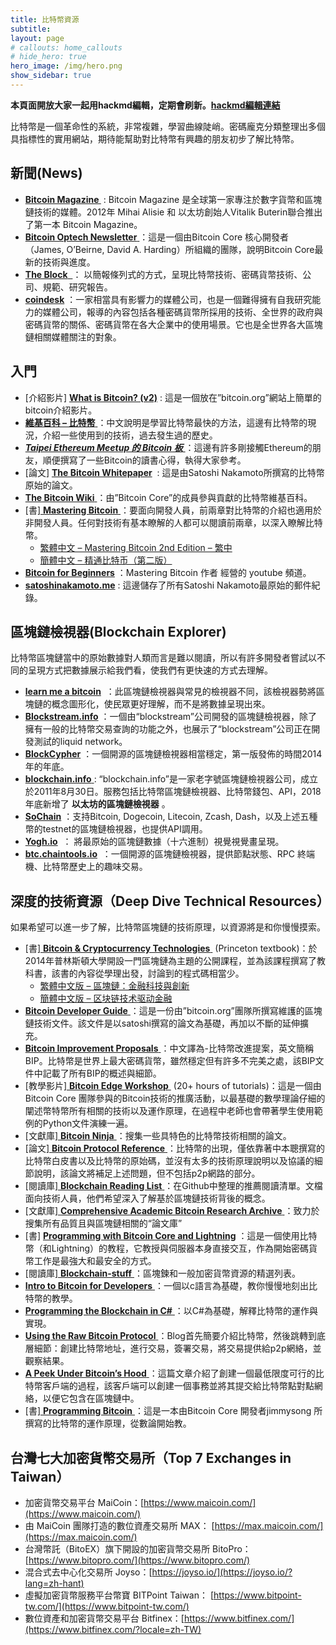 ```yaml
---
title: 比特幣資源 
subtitle: 
layout: page
# callouts: home_callouts
# hide_hero: true
hero_image: /img/hero.png
show_sidebar: true
---
```


**本頁面開放大家一起用hackmd編輯，定期會刷新。[hackmd編輯連結](https://hackmd.io/1e9HdzzNRsOd85YmMvFk6Q)**

比特幣是一個革命性的系統，非常複雜，學習曲線陡峭。密碼龐克分類整理出多個具指標性的實用網站，期待能幫助對比特幣有興趣的朋友初步了解比特幣。

## 新聞(News)

* **[Bitcoin Magazine ](https://bitcoinmagazine.com/)** : Bitcoin Magazine 是全球第一家專注於數字貨幣和區塊鏈技術的媒體。2012年 Mihai Alisie 和 以太坊創始人Vitalik Buterin聯合推出了第一本 Bitcoin Magazine。
* [ **Bitcoin Optech Newsletter** ](https://bitcoinops.org/en/newsletters/)：這是一個由Bitcoin Core 核心開發者（James, O’Beirne, David A. Harding）所組織的團隊，說明Bitcoin Core最新的技術與進度。
* [ **The Block**  ](https://www.theblockcrypto.com/)： 以簡報條列式的方式，呈現比特幣技術、密碼貨幣技術、公司、規範、研究報告。
* **[coindesk](https://www.coindesk.com/)** ：一家相當具有影響力的媒體公司，也是一個難得擁有自我研究能力的媒體公司，報導的內容包括各種密碼貨幣所採用的技術、全世界的政府與密碼貨幣的關係、密碼貨幣在各大企業中的使用場景。它也是全世界各大區塊鏈相關媒體關注的對象。

## 入門

* [介紹影片] **[What is Bitcoin? (v2)](https://youtu.be/Gc2en3nHxA4)** : 這是一個放在”bitcoin.org”網站上簡單的bitcoin介紹影片。
* [ **維基百科 – 比特幣** ](https://zh.wikipedia.org/wiki/%E6%AF%94%E7%89%B9%E5%B8%81)：中文說明是學習比特幣最快的方法，這邊有比特幣的現況，介紹一些使用到的技術，過去發生過的歷史。
* *[ **Taipei Ethereum Meetup 的 Bitcoin 板** ](https://medium.com/taipei-ethereum-meetup/bitcoin/home)* ：這邊有許多剛接觸Ethereum的朋友，順便撰寫了一些Bitcoin的讀書心得，執得大家參考。 
* [論文] **[The Bitcoin Whitepaper](https://lopp.net/pdf/bitcoin.pdf)**  : 這是由Satoshi Nakamoto所撰寫的比特幣原始的論文。
* [ **The Bitcoin Wiki** ](https://en.bitcoin.it/wiki/Main_Page)：由”Bitcoin Core”的成員參與貢獻的比特幣維基百科。
* [書][ **Mastering Bitcoin** ](https://github.com/bitcoinbook/bitcoinbook/blob/develop/book.asciidoc)：要面向開發人員，前兩章對比特幣的介紹也適用於非開發人員。任何對技術有基本瞭解的人都可以閱讀前兩章，以深入瞭解比特幣。
  * [繁體中文 – Mastering Bitcoin 2nd Edition – 繁中](https://github.com/ChenPoWei/bitcoinbook_2nd_zh)
  * [簡體中文 – 精通比特币（第二版）](http://book.8btc.com/masterbitcoin2cn)
* **[Bitcoin for Beginners](https://www.youtube.com/playlist?list=PLPQwGV1aLnTuN6kdNWlElfr2tzigB9Nnj)** ：Mastering Bitcoin 作者 經營的 youtube 頻道。
* **[satoshinakamoto.me](http://satoshinakamoto.me/)** : 這邊儲存了所有Satoshi Nakamoto最原始的郵件紀錄。

## 區塊鏈檢視器(Blockchain Explorer)

比特幣區塊鏈當中的原始數據對人類而言是難以閱讀，所以有許多開發者嘗試以不同的呈現方式把數據展示給我們看，使我們有更快速的方式去理解。

* **[learn me a bitcoin](http://learnmeabitcoin.com/)**  ：此區塊鏈檢視器與常見的檢視器不同，該檢視器勢將區塊鏈的概念圖形化，使民眾更好理解，而不是將數據呈現出來。
* **[Blockstream.info](https://blockstream.info/)** ：一個由“blockstream”公司開發的區塊鏈檢視器，除了擁有一般的比特幣交易查詢的功能之外，也展示了“blockstream”公司正在開發測試的liquid network。
* **[BlockCypher](https://live.blockcypher.com/btc/)** ：一個開源的區塊鏈檢視器相當穩定，第一版發佈的時間2014年的年底。
* [ **blockchain.info** ](https://www.blockchain.com/zh-cn/explorer): “blockchain.info”是一家老字號區塊鏈檢視器公司，成立於2011年8月30日。服務包括比特幣區塊鏈檢視器、比特幣錢包、API，2018年底新增了 **以太坊的區塊鏈檢視器** 。
* **[SoChain](https://chain.so/btc)** ：支持Bitcoin, Dogecoin, Litecoin, Zcash, Dash，以及上述五種幣的testnet的區塊鏈檢視器，也提供API調用。
* **[Yogh.io](http://yogh.io/#block:last)**  ： 將最原始的區塊鏈數據（十六進制）視覺視覺畫呈現。
* **[btc.chaintools.io](https://btc.chaintools.io/)**  ：一個開源的區塊鏈檢視器，提供節點狀態、RPC 終端機、比特幣歷史上的趣味交易。

## 深度的技術資源（Deep Dive Technical Resources）

如果希望可以進一步了解，比特幣區塊鏈的技術原理，以資源將是和你慢慢摸索。

* [書][ **Bitcoin & Cryptocurrency Technologies** ](https://lopp.net/pdf/princeton_bitcoin_book.pdf) (Princeton textbook)：於2014年普林斯頓大學開設一門區塊鏈為主題的公開課程，並為該課程撰寫了教科書，該書的內容從學理出發，討論到的程式碼相當少。
  * [繁體中文版 – 區塊鏈：金融科技與創新](https://www.books.com.tw/products/0010752934)
  * [簡體中文版 – 区块链技术驱动金融](https://www.amazon.cn/dp/B01KGYHBEM)
* [ **Bitcoin Developer Guide** ](https://bitcoin.org/en/developer-guide)：這是一份由”bitcoin.org”團隊所撰寫維護的區塊鏈技術文件。該文件是以satoshi撰寫的論文為基礎，再加以不斷的延伸擴充。
* [ **Bitcoin Improvement Proposals** ](https://github.com/bitcoin/bips/blob/master/README.mediawiki)：中文譯為-比特幣改進提案，英文簡稱BIP。比特幣是世界上最大密碼貨幣，雖然穩定但有許多不完美之處，該BIP文件中記載了所有BIP的概述與細節。
* [教學影片][ **Bitcoin Edge Workshop** ](https://www.youtube.com/channel/UCywSzGiWWcUG1gTp45YdPUQ/videos) (20+ hours of tutorials)：這是一個由Bitcoin Core 團隊參與的Bitcoin技術的推廣活動，以最基礎的數學理論仔細的闡述幣特幣所有相關的技術以及運作原理，在過程中老師也會帶著學生使用範例的Python文件演練一遍。
* [文獻庫][ **Bitcoin Ninja** ](http://bitcoin.ninja/)：搜集一些具特色的比特幣技術相關的論文。
* [論文][ **Bitcoin Protocol Reference** ](https://lopp.net/pdf/Bitcoin_Developer_Reference.pdf)：比特幣的出現，僅依靠著中本聰撰寫的比特幣白皮書以及比特幣的原始碼，並沒有太多的技術原理說明以及協議的細節說明，該論文將補足上述問題，但不包括p2p網路的部分。
* [閱讀庫][ **Blockchain Reading List** ](https://github.com/reiver/blockchain-reading-list)：在Github中整理的推薦閱讀清單。文檔面向技術人員，他們希望深入了解基於區塊鏈技術背後的概念。
* [文獻庫][ **Comprehensive Academic Bitcoin Research Archive** ](https://cdecker.github.io/btcresearch/)：致力於搜集所有品質且與區塊鏈相關的“論文庫”
* [書] **[Programming with Bitcoin Core and Lightning](https://github.com/ChristopherA/Learning-Bitcoin-from-the-Command-Line)** ：這是一個使用比特幣（和Lightning）的教程，它教授與伺服器本身直接交互，作為開始密碼貨幣工作是最強大和最安全的方式。
* [閱讀庫][ **Blockchain-stuff** ](https://github.com/Xel/Blockchain-stuff)：區塊鍊和一般加密貨幣資源的精選列表。
* [ **Intro to Bitcoin for Developers** ](http://davidederosa.com/basic-blockchain-programming/)：一個以c語言為基礎，教你慢慢地刻出比特幣的教學。
* [ **Programming the Blockchain in C#** ](https://programmingblockchain.gitbooks.io/programmingblockchain/content/)：以C#為基礎，解釋比特幣的運作與實現。
* [ **Using the Raw Bitcoin Protocol** ](http://www.righto.com/2014/02/bitcoins-hard-way-using-raw-bitcoin.html)：Blog首先簡要介紹比特幣，然後跳轉到底層細節：創建比特幣地址，進行交易，簽署交易，將交易提供給p2p網絡，並觀察結果。
* [ **A Peek Under Bitcoin’s Hood** ](http://www.samlewis.me/2017/06/a-peek-under-bitcoins-hood/)：這篇文章介紹了創建一個最低限度可行的比特幣客戶端的過程，該客戶端可以創建一個事務並將其提交給比特幣點對點網絡，以便它包含在區塊鏈中。
* [書][ **Programming Bitcoin** ](https://github.com/jimmysong/programmingbitcoin/blob/master/ch01.asciidoc)：這是一本由Bitcoin Core 開發者jimmysong 所撰寫的比特幣的運作原理，從數論開始教。

## 台灣七大加密貨幣交易所（Top 7 Exchanges in Taiwan）

* 加密貨幣交易平台 MaiCoin：[https://www.maicoin.com/](https://www.maicoin.com/)
* 由 MaiCoin 團隊打造的數位資產交易所 MAX： [https://max.maicoin.com/](https://max.maicoin.com/)
* 台灣幣託（BitoEX）旗下開設的加密貨幣交易所 BitoPro：[https://www.bitopro.com/](https://www.bitopro.com/)
* 混合式去中心化交易所 Joyso：[https://joyso.io/](https://joyso.io/?lang=zh-hant)
* 虛擬加密貨幣服務平台幣寶 BITPoint Taiwan： [https://www.bitpoint-tw.com/](https://www.bitpoint-tw.com/)
* 數位資產和加密貨幣交易平台 Bitfinex：[https://www.bitfinex.com/](https://www.bitfinex.com/?locale=zh-TW)